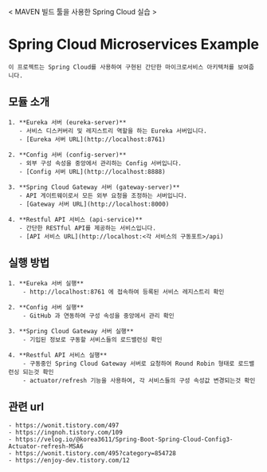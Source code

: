 < MAVEN 빌드 툴을 사용한 Spring Cloud 실습 >


# Spring Cloud Microservices Example

	이 프로젝트는 Spring Cloud를 사용하여 구현된 간단한 마이크로서비스 아키텍처를 보여줍니다.

## 모듈 소개

	1. **Eureka 서버 (eureka-server)**
	   - 서비스 디스커버리 및 레지스트리 역할을 하는 Eureka 서버입니다.
	   - [Eureka 서버 URL](http://localhost:8761)

	2. **Config 서버 (config-server)**
	   - 외부 구성 속성을 중앙에서 관리하는 Config 서버입니다.
	   - [Config 서버 URL](http://localhost:8888)

	3. **Spring Cloud Gateway 서버 (gateway-server)**
	   - API 게이트웨이로서 모든 외부 요청을 조정하는 서버입니다.
	   - [Gateway 서버 URL](http://localhost:8000)

	4. **Restful API 서비스 (api-service)**
	   - 간단한 RESTful API를 제공하는 서비스입니다.
	   - [API 서비스 URL](http://localhost:<각 서비스의 구동포트>/api)


## 실행 방법

	1. **Eureka 서버 실행**
		- http://localhost:8761 에 접속하여 등록된 서비스 레지스트리 확인

	2. **Config 서버 실행**
		- GitHub 과 연동하여 구성 속성을 중앙에서 관리 확인

	3. **Spring Cloud Gateway 서버 실행**
		- 기입된 정보로 구동할 서비스들의 로드밸런싱 확인

	4. **Restful API 서비스 실행**
		- 구동중인 Spring Cloud Gateway 서버로 요청하여 Round Robin 형태로 로드밸런싱 되는것 확인
		- actuator/refresh 기능을 사용하여, 각 서비스들의 구성 속성값 변경되는것 확인

## 관련 url

	- https://wonit.tistory.com/497
	- https://ingnoh.tistory.com/109
	- https://velog.io/@korea3611/Spring-Boot-Spring-Cloud-Config3-Actuator-refresh-MSA6
	- https://wonit.tistory.com/495?category=854728
	- https://enjoy-dev.tistory.com/12
